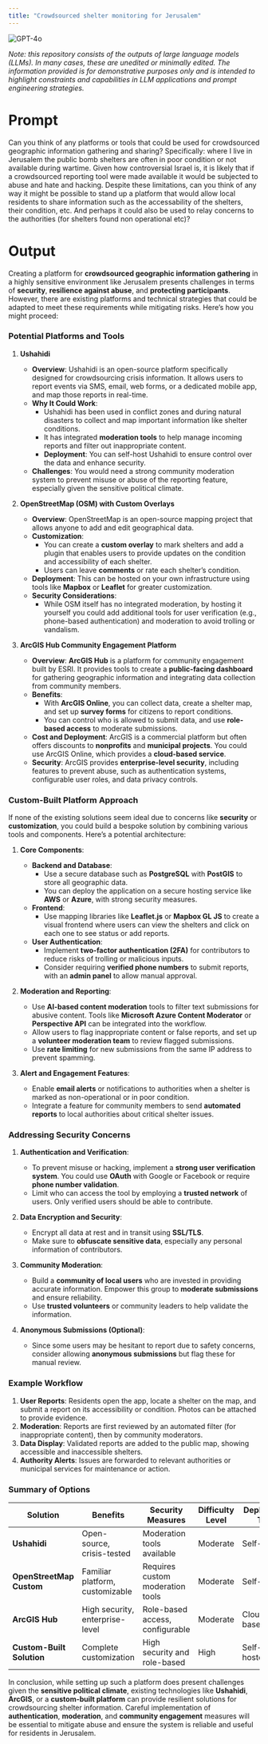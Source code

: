```yaml
---
title: "Crowdsourced shelter monitoring for Jerusalem"
---
```

![GPT-4o](https://img.shields.io/badge/GPT--4o-3333FF?style=for-the-badge&logo=openai&logoColor=white)



*Note: this repository consists of the outputs of large language models (LLMs). In many cases, these are unedited or minimally edited. The information provided is for demonstrative purposes only and is intended to highlight constraints and capabilities in LLM applications and prompt engineering strategies.*


# Prompt

Can you think of any platforms or tools that could be used for crowdsourced geographic information gathering and sharing? Specifically: where I live in Jerusalem the public bomb shelters are often in poor condition or not available during wartime. Given how controversial Israel is, it is likely that if a crowdsourced reporting tool were made available it would be subjected to abuse and hate and hacking. Despite these limitations, can you think of any way it might be possible to stand up a platform that would allow local residents to share information such as the accessability of the shelters, their condition, etc. And perhaps it could also be used to relay concerns to the authorities (for shelters found non operational etc)?

# Output

Creating a platform for **crowdsourced geographic information gathering** in a highly sensitive environment like Jerusalem presents challenges in terms of **security**, **resilience against abuse**, and **protecting participants**. However, there are existing platforms and technical strategies that could be adapted to meet these requirements while mitigating risks. Here’s how you might proceed:

### Potential Platforms and Tools

1. **Ushahidi**
   - **Overview**: Ushahidi is an open-source platform specifically designed for crowdsourcing crisis information. It allows users to report events via SMS, email, web forms, or a dedicated mobile app, and map those reports in real-time.
   - **Why It Could Work**: 
     - Ushahidi has been used in conflict zones and during natural disasters to collect and map important information like shelter conditions.
     - It has integrated **moderation tools** to help manage incoming reports and filter out inappropriate content.
     - **Deployment**: You can self-host Ushahidi to ensure control over the data and enhance security.
   - **Challenges**: You would need a strong community moderation system to prevent misuse or abuse of the reporting feature, especially given the sensitive political climate.

2. **OpenStreetMap (OSM) with Custom Overlays**
   - **Overview**: OpenStreetMap is an open-source mapping project that allows anyone to add and edit geographical data.
   - **Customization**:
     - You can create a **custom overlay** to mark shelters and add a plugin that enables users to provide updates on the condition and accessibility of each shelter.
     - Users can leave **comments** or rate each shelter’s condition.
   - **Deployment**: This can be hosted on your own infrastructure using tools like **Mapbox** or **Leaflet** for greater customization.
   - **Security Considerations**:
     - While OSM itself has no integrated moderation, by hosting it yourself you could add additional tools for user verification (e.g., phone-based authentication) and moderation to avoid trolling or vandalism.

3. **ArcGIS Hub Community Engagement Platform**
   - **Overview**: **ArcGIS Hub** is a platform for community engagement built by ESRI. It provides tools to create a **public-facing dashboard** for gathering geographic information and integrating data collection from community members.
   - **Benefits**:
     - With **ArcGIS Online**, you can collect data, create a shelter map, and set up **survey forms** for citizens to report conditions.
     - You can control who is allowed to submit data, and use **role-based access** to moderate submissions.
   - **Cost and Deployment**: ArcGIS is a commercial platform but often offers discounts to **nonprofits** and **municipal projects**. You could use ArcGIS Online, which provides a **cloud-based service**.
   - **Security**: ArcGIS provides **enterprise-level security**, including features to prevent abuse, such as authentication systems, configurable user roles, and data privacy controls.

### Custom-Built Platform Approach

If none of the existing solutions seem ideal due to concerns like **security** or **customization**, you could build a bespoke solution by combining various tools and components. Here’s a potential architecture:

1. **Core Components**:
   - **Backend and Database**:
     - Use a secure database such as **PostgreSQL** with **PostGIS** to store all geographic data.
     - You can deploy the application on a secure hosting service like **AWS** or **Azure**, with strong security measures.
   - **Frontend**:
     - Use mapping libraries like **Leaflet.js** or **Mapbox GL JS** to create a visual frontend where users can view the shelters and click on each one to see status or add reports.
   - **User Authentication**:
     - Implement **two-factor authentication (2FA)** for contributors to reduce risks of trolling or malicious inputs.
     - Consider requiring **verified phone numbers** to submit reports, with an **admin panel** to allow manual approval.

2. **Moderation and Reporting**:
   - Use **AI-based content moderation** tools to filter text submissions for abusive content. Tools like **Microsoft Azure Content Moderator** or **Perspective API** can be integrated into the workflow.
   - Allow users to flag inappropriate content or false reports, and set up a **volunteer moderation team** to review flagged submissions.
   - Use **rate limiting** for new submissions from the same IP address to prevent spamming.

3. **Alert and Engagement Features**:
   - Enable **email alerts** or notifications to authorities when a shelter is marked as non-operational or in poor condition.
   - Integrate a feature for community members to send **automated reports** to local authorities about critical shelter issues.

### Addressing Security Concerns

1. **Authentication and Verification**:
   - To prevent misuse or hacking, implement a **strong user verification system**. You could use **OAuth** with Google or Facebook or require **phone number validation**.
   - Limit who can access the tool by employing a **trusted network** of users. Only verified users should be able to contribute.

2. **Data Encryption and Security**:
   - Encrypt all data at rest and in transit using **SSL/TLS**.
   - Make sure to **obfuscate sensitive data**, especially any personal information of contributors.

3. **Community Moderation**:
   - Build a **community of local users** who are invested in providing accurate information. Empower this group to **moderate submissions** and ensure reliability.
   - Use **trusted volunteers** or community leaders to help validate the information.

4. **Anonymous Submissions (Optional)**:
   - Since some users may be hesitant to report due to safety concerns, consider allowing **anonymous submissions** but flag these for manual review.

### Example Workflow

1. **User Reports**: Residents open the app, locate a shelter on the map, and submit a report on its accessibility or condition. Photos can be attached to provide evidence.
2. **Moderation**: Reports are first reviewed by an automated filter (for inappropriate content), then by community moderators.
3. **Data Display**: Validated reports are added to the public map, showing accessible and inaccessible shelters.
4. **Authority Alerts**: Issues are forwarded to relevant authorities or municipal services for maintenance or action.

### Summary of Options

| Solution                 | Benefits                       | Security Measures                  | Difficulty Level | Deployment Type   |
|--------------------------|--------------------------------|------------------------------------|------------------|-------------------|
| **Ushahidi**             | Open-source, crisis-tested     | Moderation tools available         | Moderate         | Self-hosted       |
| **OpenStreetMap Custom** | Familiar platform, customizable| Requires custom moderation tools   | Moderate         | Self-hosted       |
| **ArcGIS Hub**           | High security, enterprise-level| Role-based access, configurable    | Moderate         | Cloud-based       |
| **Custom-Built Solution**| Complete customization         | High security and role-based       | High             | Self-hosted/cloud |

In conclusion, while setting up such a platform does present challenges given the **sensitive political climate**, existing technologies like **Ushahidi**, **ArcGIS**, or a **custom-built platform** can provide resilient solutions for crowdsourcing shelter information. Careful implementation of **authentication**, **moderation**, and **community engagement** measures will be essential to mitigate abuse and ensure the system is reliable and useful for residents in Jerusalem.